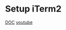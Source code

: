 # Setup iTerm2

[DOC](https://www.devahoy.com/blog/2015/04/iterm2-x-zsh)
[youtube](https://www.youtube.com/watch?v=zxMoEEU1DM0)
